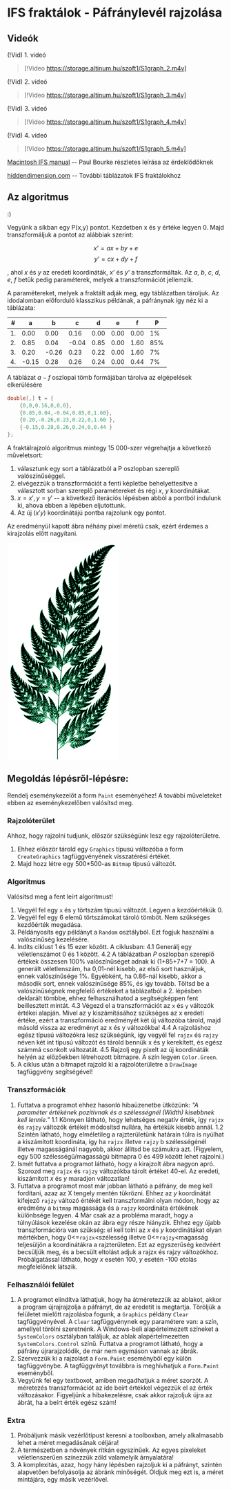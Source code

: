 # IFS fraktálok - Páfránylevél rajzolása

## Videók

(!Vid) 1. videó

> [!Video https://storage.altinum.hu/szoft1/S1graph_2.m4v]

(!Vid) 2. videó
> [!Video https://storage.altinum.hu/szoft1/S1graph_3.m4v]

(!Vid) 3. videó
> [!Video https://storage.altinum.hu/szoft1/S1graph_4.m4v]

(!Vid) 4. videó
> [!Video https://storage.altinum.hu/szoft1/S1graph_5.m4v]

[Macintosh IFS manual](http://paulbourke.net/fractals/ifs/) -- Paul Bourke részletes leírása  az érdeklődőknek

[hiddendimension.com](http://www.hiddendimension.com/fractalmath/ifs_fractals_main.html) -- További táblázatok IFS fraktálokhoz


## Az algoritmus

:)



Vegyünk a síkban egy P(x,y) pontot. Kezdetben x és y értéke legyen 0. Majd transzformáljuk a pontot az alábbiak szerint:

$$x’ = ax + by + e$$
$$y’ = cx + dy + f$$

, ahol $x$ és $y$ az eredeti koordináták, $x’$ és $y’$ a transzformáltak. Az $a$, $b$, $c$, $d$, $e$, $f$ betűk pedig paraméterek, melyek a transzformációt jellemzik.

A paramétereket, melyek a fraktált adják meg, egy táblázatban tároljuk. Az idodalomban előforduló klasszikus példának, a páfránynak így néz ki a táblázata:

|#|a|b|c|d|e|f|P|
|-|-|-|-|-|-|-|-|
|1.|0.00|0.00|0.16|0.00|0.00|0.00|1%|
|2.|0.85|0.04|-0.04|0.85|0.00|1.60|85%|
|3.|0.20|-0.26|0.23|0.22|0.00|1.60|7%|
|4.|-0.15|0.28|0.26|0.24|0.00|0.44|7%|

A táblázat $a-f$  oszlopai tömb formájában tárolva az elgépelések elkerülésére

``` csharp
double[,] t = {
    {0,0,0.16,0,0,0},
    {0.85,0.04,-0.04,0.85,0,1.60},
    {0.20,-0.26,0.23,0.22,0,1.60 },
    {-0.15,0.28,0.26,0.24,0,0.44 }
};
```

A fraktálrajzoló algoritmus mintegy 15 000-szer végrehajtja a következő műveletsort:

1.  választunk egy sort a táblázatból a P oszlopban szereplő valószínűséggel.
2.  elvégezzük a transzformációt a fenti képletbe behelyettesítve a választott sorban szereplő paramétereket és régi $x$, $y$ koordinátákat.
3. $x=x', y=y'$ -- a következő iterációs lépésben abból a pontból indulunk ki, ahova ebben a lépében eljutottunk.
4.  Az új $(x'y)$ koordinátájú pontba rajzolunk egy pontot.


Az eredményül kapott ábra néhány pixel méretű csak, ezért érdemes a kirajzolás előtt nagyítani.




![](fern.png)

## Megoldás lépésről-lépésre:
Rendelj eseménykezelőt a form <code>Paint</code> eseményéhez! A további műveleteket ebben az eseménykezelőben valósítsd meg.

### Rajzolóterület
Ahhoz, hogy rajzolni tudjunk, először szükségünk lesz egy rajzolóterületre.
1. Ehhez először tárold egy <code>Graphics</code> típusú változóba a form <code>CreateGraphics</code> tagfüggvényének visszatérési értékét.
2. Majd hozz létre egy 500*500-as <code>Bitmap</code> típusú változót.

### Algoritmus
Valósítsd meg a fent leírt algoritmust!
1. Vegyél fel egy <code>x</code> és <code>y</code> törtszám típusú változót. Legyen a kezdőértékük 0.
2. Vegyél fel egy 6 elemű törtszámokat tároló tömböt. Nem szükséges kezdőérték megadása.
3. Példányosíts egy példányt a <code>Random</code> osztályból. Ezt fogjuk használni a valószínűség kezelésére.
4. Indíts ciklust 1 és 15 ezer között. A ciklusban:
4.1 Generálj egy véletlenszámot 0 és 1 között.
4.2 A táblázatban  $P$ oszlopban szereplő értékek összesen 100% valószínűséget adnak ki (1+85+7+7 = 100). A generált véletlenszám, ha 0,01-nél kisebb, az első sort használjuk, ennek valószínűsége 1%. Egyébként, ha 0.86-nál kisebb, akkor a második sort, ennek valószínűsége 85%, és így tovább. Töltsd be a valószínűségnek megfelelő értékeket a táblázatból a 2. lépésben deklarált tömbbe, ehhez felhasználhatod a segítségképpen fent beillesztett mintát.
4.3 Végezd el a transzformációt az <code>x</code> és <code>y</code> változók értékei alapján. Mivel az y kiszámításához szükséges az x eredeti értéke, ezért a transzformáció eredményét két új változóba tárold, majd másold vissza az eredményt az x és y változókba!
4.4 A rajzoláshoz egész típusú változókra lesz szükségünk, így vegyél fel <code>rajzx</code> és <code>rajzy</code> néven két int típusú változót és tárold bennük x és y kerekített, és egész számmá csonkolt változatát. 
4.5 Rajzolj egy pixelt az új koordináták helyén az előzőekben létrehozott bitmapre. A szín legyen <code>Color.Green</code>.
5. A ciklus után a bitmapet rajzold ki a rajzolóterületre a <code>DrawImage</code> tagfüggvény segítségével!

### Transzformációk
1. Futtatva a programot ehhez hasonló hibaüzenetbe ütközünk: *"A paraméter értékének pozitívnak és a szélességnél (Width) kisebbnek kell lennie."*
1.1 Könnyen látható, hogy lehetséges negatív érték, így <code>rajzx</code> és <code>rajzy</code> változók értékét módosítsd nullára, ha értékük kisebb annál.
1.2 Szintén látható, hogy elméletileg a rajzterületünk határain túlra is nyúlhat a kiszámított koordináta, így ha <code>rajzx</code> illetve <code>rajzy</code> b szélességénél illetve magasságánál nagyobb, akkor állítsd be számukra azt. (Figyelem, egy 500 szélességű/magasságú bitmapra 0 és 499 között lehet rajzolni.)
2. Ismét futtatva a programot látható, hogy a kirajzolt ábra nagyon apró. Szorozd meg <code>rajzx</code> és <code>rajzy</code> változókba tárolt értéket 40-el. Az eredeti, kiszámított $x$ és $y$ maradjon változatlan!
3. Futtatva a programot most már jobban látható a páfrány, de meg kell fordítani, azaz az X tengely mentén tükrözni. Ehhez az $y$ koordinátát kifejező <code>rajzy</code> változó értékét kell transzformálni olyan módon, hogy az eredmény a <code>bitmap</code> magassága és a <code>rajzy</code> koordináta értékének különbsége legyen.
4 Már csak az a probléma maradt, hogy a túlnyúlások kezelése okán az ábra egy része hiányzik. Ehhez egy újabb transzformációra van szükség: el kell tolni az $x$ és $y$ koordinátákat olyan mértékben, hogy 0<=<code>rajzx</code><szélesség illetve 0<=<code>rajzy</code><magasság teljesüljön a koordinátákra a rajzterületen. Ezt az egyszerűség kedvéért becsüljük meg, és a becsült eltolást adjuk a rajzx és rajzy változókhoz. Próbálgatással látható, hogy $x$ esetén 100, $y$ esetén -100 etolás megfelelőnek látszik.

### Felhasználói felület
1. A programot elindítva láthatjuk, hogy ha átméretezzük az ablakot, akkor a program újrajrajzolja a páfrányt, de az eredetit is megtartja. Töröljük a felületet mielőtt rajzolásba fogunk, a <code>Graphics</code> példány <code>Clear</code> tagfüggvényével. A <code>Clear</code> tagfüggvénynek egy paramétere van: a szín, amellyel törölni szeretnénk. A Windows-beli alapértelmezett színeket a <code>SystemColors</code> osztályban találjuk, az ablak alapértelmezetten <code>SystemColors.Control</code> színű. Futtatva a programot látható, hogy a páfrány újrarajzolódik, de már nem egymáson vannak az ábrák.
2. Szervezzük ki a rajzolást a <code>Form.Paint</code> eseményből egy külön tagfüggvénybe. A tagfüggvényt továbbra is meghívhatjuk a <code>Form.Paint</code> eseményből.
3. Vegyünk fel egy textboxot, amiben megadhatjuk a méret szorzót. A méretezés transzformációt az ide beírt értékkel végezzük el az érték változásakor. Figyeljünk a hibakezelésre, csak akkor rajzoljuk újra az ábrát, ha a beírt érték egész szám!

### Extra
1. Próbáljunk másik vezérlőtípust keresni a toolboxban, amely alkalmasabb lehet a méret megadásának céljára!
2. A természetben a növények ritkán egyszínűek. Az egyes pixeleket véletlenszerűen színezzük zöld valamelyik árnyalatára!
3. A komplexitás, azaz, hogy hány lépésben rajzoljuk ki a páfrányt, szintén alapvetően befolyásolja az ábránk minőségét. Oldjuk meg ezt is, a méret mintájára, egy másik vezérlővel.

